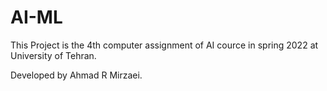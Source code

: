 # AI-ML

This Project is the 4th computer assignment of AI cource in spring 2022 at University of Tehran.

Developed by Ahmad R Mirzaei.
